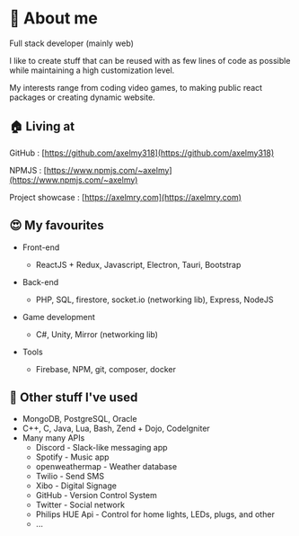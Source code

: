 # 👋 About me 
Full stack developer (mainly web)

I like to create stuff that can be reused with as few lines of code as possible while maintaining a high customization level.

My interests range from coding video games, to making public react packages or creating dynamic website.

## 🏠 Living at 
GitHub : [https://github.com/axelmy318](https://github.com/axelmy318)

NPMJS : [https://www.npmjs.com/~axelmy](https://www.npmjs.com/~axelmy)

Project showcase : [https://axelmry.com](https://axelmry.com)

## 😍 My favourites 
 - Front-end
   - ReactJS + Redux, Javascript, Electron, Tauri, Bootstrap
 - Back-end
   - PHP, SQL, firestore, socket.io (networking lib), Express, NodeJS
          
 - Game development
   - C#, Unity, Mirror (networking lib)
 - Tools
   - Firebase, NPM, git, composer, docker
          
      
## 👀 Other stuff I've used 
 - MongoDB, PostgreSQL, Oracle
 - C++, C, Java, Lua, Bash, Zend + Dojo, CodeIgniter
 - Many many APIs 
   - Discord - Slack-like messaging app
   - Spotify - Music app
   - openweathermap - Weather database
   - Twilio - Send SMS
   - Xibo - Digital Signage
   - GitHub - Version Control System
   - Twitter - Social network
   - Philips HUE Api - Control for home lights, LEDs, plugs, and other
   - ...
